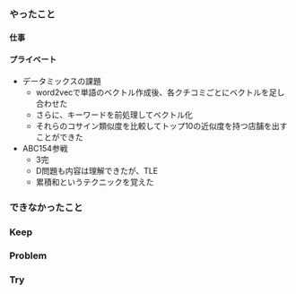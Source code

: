 ### やったこと

#### 仕事


#### プライベート

- データミックスの課題
  - word2vecで単語のベクトル作成後、各クチコミごとにベクトルを足し合わせた
  - さらに、キーワードを前処理してベクトル化
  - それらのコサイン類似度を比較してトップ10の近似度を持つ店舗を出すことができた
- ABC154参戦
  - 3完
  - D問題も内容は理解できたが、TLE
  - 累積和というテクニックを覚えた

### できなかったこと



### Keep



### Problem



### Try
